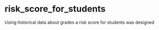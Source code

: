 # risk_score_for_students
Using historical data about grades a risk score for students was designed
